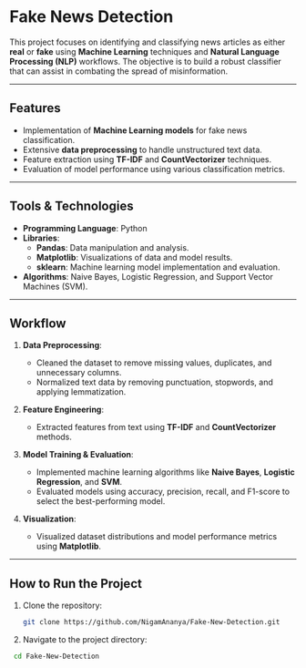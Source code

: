 # Fake News Detection  

This project focuses on identifying and classifying news articles as either **real** or **fake** using **Machine Learning** techniques and **Natural Language Processing (NLP)** workflows. The objective is to build a robust classifier that can assist in combating the spread of misinformation.

---

## Features  
- Implementation of **Machine Learning models** for fake news classification.  
- Extensive **data preprocessing** to handle unstructured text data.  
- Feature extraction using **TF-IDF** and **CountVectorizer** techniques.  
- Evaluation of model performance using various classification metrics.

---

## Tools & Technologies  
- **Programming Language**: Python  
- **Libraries**: 
  - **Pandas**: Data manipulation and analysis.  
  - **Matplotlib**: Visualizations of data and model results.  
  - **sklearn**: Machine learning model implementation and evaluation.  
- **Algorithms**: Naive Bayes, Logistic Regression, and Support Vector Machines (SVM).  

---

## Workflow  
1. **Data Preprocessing**:  
   - Cleaned the dataset to remove missing values, duplicates, and unnecessary columns.  
   - Normalized text data by removing punctuation, stopwords, and applying lemmatization.  

2. **Feature Engineering**:  
   - Extracted features from text using **TF-IDF** and **CountVectorizer** methods.  

3. **Model Training & Evaluation**:  
   - Implemented machine learning algorithms like **Naive Bayes**, **Logistic Regression**, and **SVM**.  
   - Evaluated models using accuracy, precision, recall, and F1-score to select the best-performing model.  

4. **Visualization**:  
   - Visualized dataset distributions and model performance metrics using **Matplotlib**.  

---

## How to Run the Project  
1. Clone the repository:  
   ```bash
   git clone https://github.com/NigamAnanya/Fake-New-Detection.git

2. Navigate to the project directory:
  ```bash
   cd Fake-New-Detection
